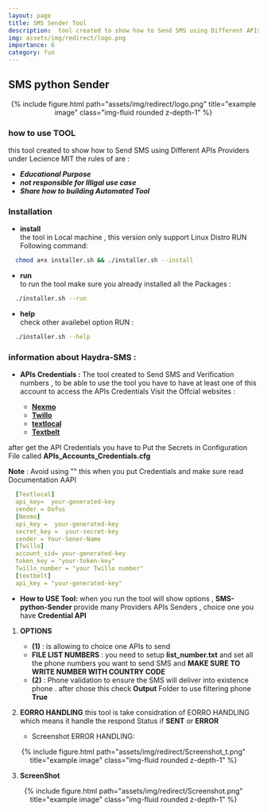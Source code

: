```yaml
---
layout: page
title: SMS Sender Tool
description:  tool created to show how to Send SMS using Different APIs Providers 
img: assets/img/redirect/logo.png
importance: 6
category: fun
---
```



## SMS python Sender

<div class="row" >
    <div class="col-sm mt-3 mt-md-0" align="center" >
    {% include figure.html path="assets/img/redirect/logo.png" title="example image" class="img-fluid rounded z-depth-1" %}
    </div>
</div>

### how to use **TOOL**
this tool created to show how to Send SMS using Different APIs Providers under Lecience MIT
the rules of are :
* ***Educational Purpose***
* ***not responsible for Illigal use case***
* ***Share how to building Automated Tool*** 
### Installation 
* **install**</br>
the tool in Local machine , this version only support Linux Distro RUN Following command:

```sh
  chmod a+x installer.sh && ./installer.sh --install 
```
* **run**</br>
to run the tool make sure you already installed all the Packages :
  
```sh 
  ./installer.sh --run
```
* **help**</br>
check other availebel option RUN :

```sh 
  ./installer.sh --help 
```
### information about **Haydra-SMS** :
* **APIs Credentials :**
The tool created to Send SMS and Verification numbers , to be able to use the tool you have to have at least one of this account to access the APIs Credentials Visit the Offcial websites :

  * [**Nexmo**](https://www.nexmo.com)
  * [**Twillo**](https://www.twillo.com)
  * [**textlocal**](https://www.textlocal.com)
  * [**Textbelt**](https://www.Textbelt.com)

after get the API Credentials you have to Put the Secrets in Configuration File called **APIs_Accounts_Credentials.cfg**

**Note** : Avoid using "" this when you put Credentials and make sure read Documentation AAPI
```YAML
  [Textlocal]
  api_key=  your-generated-key
  sender = Dofus
  [Nexmo]
  api_key =  your-generated-key
  secret_key =  your-secret-key
  sender = Your-Sener-Name
  [Twillo]
  account_sid= your-generated-key
  token_key = "your-token-key"
  Twillo_number = "your Twillo number"
  [textbelt]
  api_key = "your-generated-key"
```
* **How to USE Tool:**
when you run the tool will show options , **SMS-python-Sender** provide many Providers APIs Senders , choice one you have **Credential API**

1. **OPTIONS**
    - **(1)** : is allowing to choice one APIs to send 
    - **FILE LIST NUMBERS** : you need to setup **list_number.txt** and set all the phone numbers you want to send SMS and **MAKE SURE TO WRITE NUMBER WITH COUNTRY CODE**
    - **(2)** : Phone validation to ensure the SMS will deliver into existence phone . after chose this check **Output** Folder to use filtering phone **True**

2. **EORRO HANDLING**
this tool is take considration of EORRO HANDLING which means it handle the respond Status if **SENT** or **ERROR**
    - Screenshot ERROR HANDLING: 
    
<div class="row" >
    <div class="col-sm mt-3 mt-md-0" align="center" >
    {% include figure.html path="assets/img/redirect/Screenshot_t.png" title="example image" class="img-fluid rounded z-depth-1" %}
    </div>
</div>

3. **ScreenShot**

<div class="row" >
    <div class="col-sm mt-3 mt-md-0" align="center" >
    {% include figure.html path="assets/img/redirect/Screenshot.png" title="example image" class="img-fluid rounded z-depth-1" %}
    </div>
</div>
